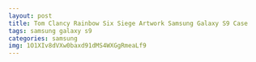 ```yaml
---
layout: post
title: Tom Clancy Rainbow Six Siege Artwork Samsung Galaxy S9 Case
tags: samsung galaxy s9
categories: samsung
img: 1O1XIv8dVXw0baxd91dMS4WXGgRmeaLf9
---
```

